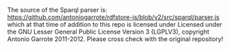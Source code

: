 The source of the Sparql parser is: https://github.com/antoniogarrote/rdfstore-js/blob/v2/src/sparql/parser.js
which at that time of addition to this repo is licensed under Licensed under the GNU Lesser General Public License Version 3 (LGPLV3), copyright Antonio Garrote 2011-2012.
Please cross check with the original repository!

